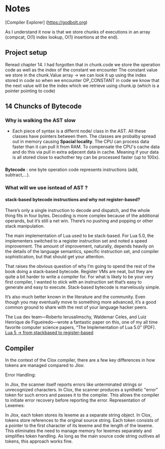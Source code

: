 # Notes

<!-- TODO:  interpret function vm.c -->


[Compiler Explorer] (https://godbolt.org) 


As I understand it now is that we store chunks of executions in an array (compcat, O(1) index lookup, O(1) insertions at the end).

## Project setup

<!-- TODO: -->
Reread chapter 14. I had forgotten that in chunk.code we store the operation code as well as the index of the constant we encounter
The constant value we store in the chunk.Value array -> we can look it up using the index stored in code 
so when we encounter OP_CONSTANT in code we know that the next value will be the index which we retrieve using chunk.ip (which is a pointer pointing to code)


## 14 Chuncks of Bytecode

### Why is walking the AST slow
- Each piece of syntax is a differnt node/ class in the AST. All these classes have pointers between them. The classes are probalby spread out in memory causing __Spacial locality__. The CPU can process data faster than it can pull it from RAM. To compensate the CPU's cache data and do this via pull in extra adjecent data in cache. Meaning if your data is all stored close to eachother tey can be processed faster (up to 100x).

### 
__Bytecode__ : one byte operation code represents instructions (add, subtract,...).


### What will we use isntead of __AST__ ?

#### __stack-based__ bytecode instructions and why not __register-based__?
There’s only a single instruction to decode and dispatch, and the whole thing fits in four bytes. Decoding is more complex because of the additional operands, but it’s still a net win. There’s no pushing and popping or other stack manipulation.

The main implementation of Lua used to be stack-based. For Lua 5.0, the implementers switched to a register instruction set and noted a speed improvement. The amount of improvement, naturally, depends heavily on the details of the language semantics, specific instruction set, and compiler sophistication, but that should get your attention.

That raises the obvious question of why I’m going to spend the rest of the book doing a stack-based bytecode. Register VMs are neat, but they are quite a bit harder to write a compiler for. For what is likely to be your very first compiler, I wanted to stick with an instruction set that’s easy to generate and easy to execute. Stack-based bytecode is marvelously simple.

It’s also much better known in the literature and the community. Even though you may eventually move to something more advanced, it’s a good common ground to share with the rest of your language hacker peers.

The Lua dev team—Roberto Ierusalimschy, Waldemar Celes, and Luiz Henrique de Figueiredo—wrote a fantastic paper on this, one of my all time favorite computer science papers, “The Implementation of Lua 5.0” (PDF).
[Lua 5 -> from stackbased to register-based](https://www.lua.org/doc/jucs05.pdf)

## Compiler

In the context of the Clox compiler, there are a few key differences in how tokens are managed compared to Jlox:

Error Handling:

In Jlox, the scanner itself reports errors like unterminated strings or unrecognized characters.
In Clox, the scanner produces a synthetic "error" token for such errors and passes it to the compiler. This allows the compiler to initiate error recovery before reporting the error.
Representation of Lexemes:

In Jlox, each token stores its lexeme as a separate string object.
In Clox, tokens store references to the original source string. Each token consists of a pointer to the first character of its lexeme and the length of the lexeme. This eliminates the need to manage memory for lexemes separately and simplifies token handling. As long as the main source code string outlives all tokens, this approach works fine.
